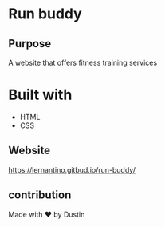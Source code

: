 # Run buddy 

## Purpose
A website that offers fitness training services 

# Built with 
* HTML
* CSS

## Website
https://lernantino.gitbud.io/run-buddy/

## contribution 
Made with ❤️ by Dustin